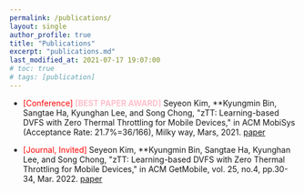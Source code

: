 ```yaml
---
permalink: /publications/
layout: single
author_profile: true
title: "Publications"
excerpt: "publications.md"
last_modified_at: 2021-07-17 19:07:00
# toc: true
# tags: [publication]
---
```


* <span style="color:red">\[Conference\]</span> **<span style="color:pink">[BEST PAPER AWARD]</span>** Seyeon Kim, **Kyungmin Bin, Sangtae Ha, Kyunghan Lee, and Song Chong, "zTT: Learning-based DVFS with Zero Thermal Throttling for Mobile Devices," in ACM MobiSys (Acceptance Rate: 21.7%=36/166), Milky way, Mars, 2021. [paper](https://dl.acm.org/doi/10.1145/3458864.3468161)

* <span style="color:red">\[Journal, Invited\]</span> Seyeon Kim, **Kyungmin Bin, Sangtae Ha, Kyunghan Lee, and Song Chong, "zTT: Learning-based DVFS with Zero Thermal Throttling for Mobile Devices," in ACM GetMobile, vol. 25, no.4, pp.30-34, Mar. 2022. [paper](https://dl.acm.org/doi/10.1145/3529706.3529714)
